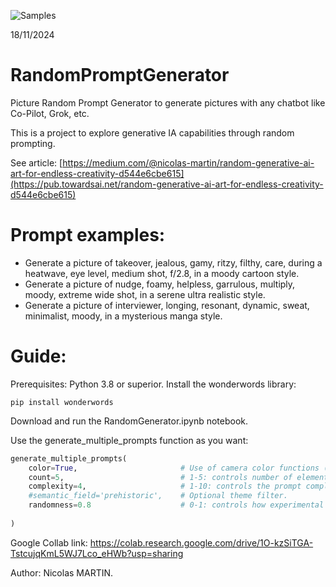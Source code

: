 
![Samples](https://github.com/user-attachments/assets/a77722c3-e638-4312-bc16-291fe7ae0fb1)

18/11/2024

# RandomPromptGenerator
Picture Random Prompt Generator to generate pictures with any chatbot like Co-Pilot, Grok, etc.

This is a project to explore generative IA capabilities through random prompting.

See article: [https://medium.com/@nicolas-martin/random-generative-ai-art-for-endless-creativity-d544e6cbe615](https://pub.towardsai.net/random-generative-ai-art-for-endless-creativity-d544e6cbe615)

# Prompt examples:
- Generate a picture of takeover, jealous, gamy, ritzy, filthy, care, during a heatwave, eye level, medium shot, f/2.8, in a moody cartoon style.
- Generate a picture of nudge, foamy, helpless, garrulous, multiply, moody, extreme wide shot, in a serene ultra realistic style.
- Generate a picture of interviewer, longing, resonant, dynamic, sweat, minimalist, moody, in a mysterious manga style.

# Guide:
Prerequisites: Python 3.8 or superior.
Install the wonderwords library:
```
pip install wonderwords
```

Download and run the RandomGenerator.ipynb notebook.

Use the generate_multiple_prompts function as you want:

```python
generate_multiple_prompts(
    color=True,                       # Use of camera color functions (black and white, sepia, etc.).
    count=5,                          # 1-5: controls number of elements.
    complexity=4,                     # 1-10: controls the prompt complexity (with different features)
    #semantic_field='prehistoric',    # Optional theme filter.
    randomness=0.8                    # 0-1: controls how experimental combinations can be
    
)
```



Google Collab link: https://colab.research.google.com/drive/1O-kzSiTGA-TstcujqKmL5WJ7Lco_eHWb?usp=sharing 

Author: Nicolas MARTIN.
